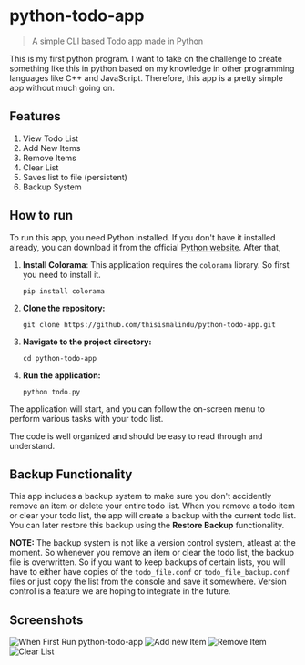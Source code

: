 # python-todo-app

> A simple CLI based Todo app made in Python

This is my first python program. I want to take on the challenge to create something like this in python based on my knowledge in other programming languages like C++ and JavaScript.
Therefore, this app is a pretty simple app without much going on.

## Features

1. View Todo List
2. Add New Items
3. Remove Items
4. Clear List
5. Saves list to file (persistent)
6. Backup System

## How to run

To run this app, you need Python installed. If you don't have it installed already, you can download it from the official [Python website](https://www.python.org/downloads/).
After that,

1. **Install Colorama**:
   This application requires the `colorama` library. So first you need to install it.
   ```
   pip install colorama
   ```
2. **Clone the repository:**

   ```
   git clone https://github.com/thisismalindu/python-todo-app.git
   ```

3. **Navigate to the project directory:**

   ```
   cd python-todo-app
   ```

4. **Run the application:**
   ```
   python todo.py
   ```

The application will start, and you can follow the on-screen menu to perform various tasks with your todo list.

The code is well organized and should be easy to read through and understand.

## Backup Functionality

This app includes a backup system to make sure you don't accidently remove an item or delete your entire todo list. When you remove a todo item or clear your todo list, the app will create a backup with the current todo list. You can later restore this backup using the **Restore Backup** functionality.

**NOTE:** The backup system is not like a version control system, atleast at the moment. So whenever you remove an item or clear the todo list, the backup file is overwritten. So if you want to keep backups of certain lists, you will have to either have copies of the `todo_file.conf` or `todo_file_backup.conf` files or just copy the list from the console and save it somewhere. Version control is a feature we are hoping to integrate in the future.

## Screenshots
![When First Run python-todo-app](https://github.com/thisismalindu/python-todo-app/assets/39488765/4c9c38e4-261f-42f4-bc82-ae459eb417ea)
![Add new Item](https://github.com/thisismalindu/python-todo-app/assets/39488765/2b3a63a2-505d-4131-ac47-b29656ff7af3)
![Remove Item](https://github.com/thisismalindu/python-todo-app/assets/39488765/5407f6be-f968-4947-8cb1-5c3dc83bb344)
![Clear List](https://github.com/thisismalindu/python-todo-app/assets/39488765/ad416e2c-7151-41f0-9429-2bc3bd13ddf6)
